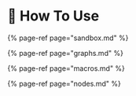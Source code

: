 # 💎 How To Use

{% page-ref page="sandbox.md" %}

{% page-ref page="graphs.md" %}

{% page-ref page="macros.md" %}

{% page-ref page="nodes.md" %}



